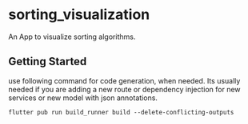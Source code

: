# sorting_visualization

An App to visualize sorting algorithms.

## Getting Started

use following command for code generation, when needed.  Its usually needed if
 you are adding a new route or dependency injection for new services or new model with json annotations.

    flutter pub run build_runner build --delete-conflicting-outputs
